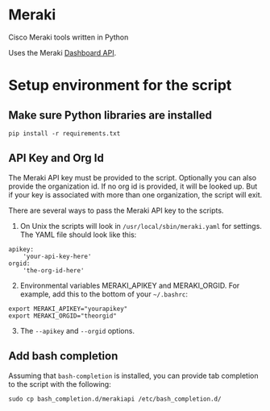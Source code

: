 # Meraki
Cisco Meraki tools written in Python

Uses the Meraki [Dashboard API](https://dashboard.meraki.com/api_docs).

# Setup environment for the script

## Make sure Python libraries are installed
```
pip install -r requirements.txt
```

## API Key and Org Id

The Meraki API key must be provided to the script.  Optionally you
can also provide the organization id.  If no org id is provided, it
will be looked up.  But if your key is associated with more than one
organization, the script will exit.

There are several ways to pass the Meraki API key to the scripts.

1.  On Unix the scripts will look in `/usr/local/sbin/meraki.yaml`
for settings.
The YAML file should look like this:
```
apikey:
    'your-api-key-here'
orgid:
    'the-org-id-here'
```
2. Environmental variables MERAKI_APIKEY and MERAKI_ORGID.  For example, add this
to the bottom of your `~/.bashrc`:
```
export MERAKI_APIKEY="yourapikey"
export MERAKI_ORGID="theorgid"
```
3. The `--apikey` and `--orgid` options.

## Add bash completion

Assuming that `bash-completion` is installed, you can provide
tab completion to the script with the following:
```
sudo cp bash_completion.d/merakiapi /etc/bash_completion.d/
```

